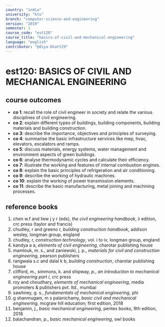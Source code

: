 ```yaml
---
country: "india"
university: "ktu"
branch: "computer-science-and-engineering"
version: "2019"
semester: 1
course_code: "est120"
course_title: "basics-of-civil-and-mechanical-engineering"
language: "english"
contributor: "@diya-bhatt29"
---
```


# est120: BASICS OF CIVIL AND MECHANICAL ENGINEERING

## course outcomes

- **co 1**: recall the role of civil engineer in society and relate the various disciplines of civil engineering.  
- **co 2**: explain different types of buildings, building components, building materials and building construction.  
- **co 3**: describe the importance, objectives and principles of surveying.  
- **co 4**: summarise the basic infrastructure services like mep, hvac, elevators, escalators and ramps.  
- **co 5**: discuss materials, energy systems, water management and environment aspects of green buildings.  
- **co 6**: analyse thermodynamic cycles and calculate their efficiency.  
- **co 7**: illustrate the working and features of internal combustion engines.  
- **co 8**: explain the basic principles of refrigeration and air conditioning.  
- **co 9**: describe the working of hydraulic machines.  
- **co 10**: explain the working of power transmission elements.  
- **co 11**: describe the basic manufacturing, metal joining and machining processes.

## reference books

1. chen w.f and liew j y r (eds), *the civil engineering handbook*, ii edition, crc press (taylor and francis)  
2. chudley, r and greeno r, *building construction handbook*, addison wesley, longman group, england  
3. chudley, r, *construction technology*, vol. i to iv, longman group, england  
4. kandya a a, *elements of civil engineering*, charotar publishing house  
5. mamlouk, m. s., and zaniewski, j. p., *materials for civil and construction engineering*, pearson publishers  
6. rangwala s.c and dalal k b, *building construction*, charotar publishing house  
7. clifford, m., simmons, k. and shipway, p., *an introduction to mechanical engineering part i*, crc press  
8. roy and choudhary, *elements of mechanical engineering*, media promoters & publishers pvt. ltd., mumbai  
9. sawhney, g. s., *fundamentals of mechanical engineering*, phi  
10. g shanmugam, m s palanichamy, *basic civil and mechanical engineering*, mcgraw hill education; first edition, 2018  
11. benjamin, j., *basic mechanical engineering*, pentex books, 9th edition, 2018  
12. balachandran, p., *basic mechanical engineering*, owl books  
